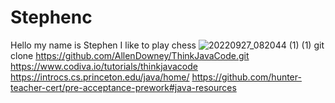 # Stephenc
Hello my name is Stephen 
I like to play chess
![20220927_082044 (1) (1)](https://github.com/Stephenc80/StephenC/assets/145131056/33823f2a-7832-4035-9f3e-42557c0e550e)
git clone https://github.com/AllenDowney/ThinkJavaCode.git
https://www.codiva.io/tutorials/thinkjavacode
https://introcs.cs.princeton.edu/java/home/
https://github.com/hunter-teacher-cert/pre-acceptance-prework#java-resources
